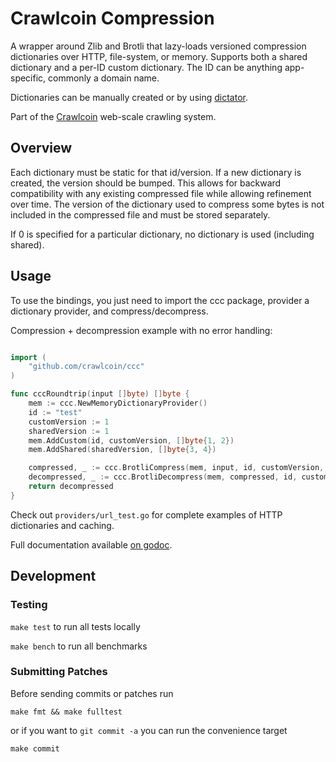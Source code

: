 
# Crawlcoin Compression

A wrapper around Zlib and Brotli that lazy-loads versioned compression dictionaries over HTTP, file-system, or memory.  Supports both a shared dictionary and a per-ID custom dictionary.  The ID can be anything app-specific, commonly a domain name.

Dictionaries can be manually created or by using [dictator](https://github.com/vkrasnov/dictator).

Part of the [Crawlcoin](https://crawlcoin.com) web-scale crawling system.

Overview
---

Each dictionary must be static for that id/version.  If a new dictionary is created, the version should be bumped.  This allows for backward compatibility with any existing compressed file while allowing refinement over time.  The version of the dictionary used to compress some bytes is not included in the compressed file and must be stored separately.

If 0 is specified for a particular dictionary, no dictionary is used (including shared).

Usage
---

To use the bindings, you just need to import the ccc package, provider a dictionary provider, and compress/decompress.

Compression + decompression example with no error handling:

```go

import (
	"github.com/crawlcoin/ccc"
)

func cccRoundtrip(input []byte) []byte {
	mem := ccc.NewMemoryDictionaryProvider()
	id := "test"
	customVersion := 1
	sharedVersion := 1
	mem.AddCustom(id, customVersion, []byte{1, 2})
	mem.AddShared(sharedVersion, []byte{3, 4})

	compressed, _ := ccc.BrotliCompress(mem, input, id, customVersion, sharedVersion)
	decompressed, _ := ccc.BrotliDecompress(mem, compressed, id, customVersion, sharedVersion)
	return decompressed
}

```

Check out `providers/url_test.go` for complete examples of HTTP dictionaries and caching. 

Full documentation available [on godoc](https://godoc.org/github.com/crawlcoin/ccc).

Development
---

### Testing

`make test` to run all tests locally

`make bench` to run all benchmarks

### Submitting Patches

Before sending commits or patches run 

`make fmt && make fulltest` 

or if you want to `git commit -a` you can run the convenience target 

`make commit`
